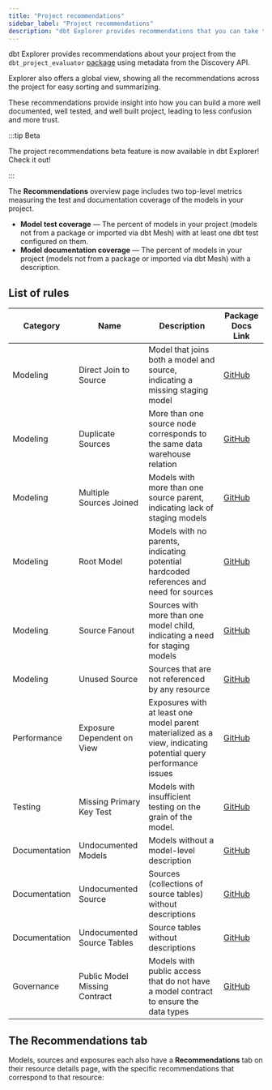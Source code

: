 ```yaml
---
title: "Project recommendations"
sidebar_label: "Project recommendations"
description: "dbt Explorer provides recommendations that you can take to improve the quality of your dbt project."
---
```

 
dbt Explorer provides recommendations about your project from the `dbt_project_evaluator` [package](https://hub.getdbt.com/dbt-labs/dbt_project_evaluator/latest/) using metadata from the Discovery API.

Explorer also offers a global view, showing all the recommendations across the project for easy sorting and summarizing. 

These recommendations provide insight into how you can build a more well documented, well tested, and well built project, leading to less confusion and more trust.

:::tip Beta 

The project recommendations beta feature is now available in dbt Explorer! Check it out!

:::

The **Recommendations** overview page includes two top-level metrics measuring the test and documentation coverage of the models in your project. 

- **Model test coverage** &mdash; The percent of models in your project (models not from a package or imported via dbt Mesh) with at least one dbt test configured on them.
- **Model documentation coverage** &mdash; The percent of models in your project (models not from a package or imported via dbt Mesh) with a description.

<Lightbox src="/img/docs/collaborate/dbt-explorer/example-recommendations-overview.png" width="80%" title="Example of the Recommendations overview page with project metrics and the recommendations for all resources in the project"/>

## List of rules

| Category | Name | Description | Package Docs Link |
| --- | --- | --- | --- |
| Modeling | Direct Join to Source | Model that joins both a model and source, indicating a missing staging model | [GitHub](https://dbt-labs.github.io/dbt-project-evaluator/0.8/rules/modeling/#direct-join-to-source) |
| Modeling | Duplicate Sources | More than one source node corresponds to the same data warehouse relation | [GitHub](https://dbt-labs.github.io/dbt-project-evaluator/0.8/rules/modeling/#duplicate-sources) |
| Modeling | Multiple Sources Joined  | Models with more than one source parent, indicating lack of staging models | [GitHub](https://dbt-labs.github.io/dbt-project-evaluator/0.8/rules/modeling/#multiple-sources-joined) |
| Modeling | Root Model | Models with no parents, indicating potential hardcoded references and need for sources  | [GitHub](https://dbt-labs.github.io/dbt-project-evaluator/0.8/rules/modeling/#root-models) |
| Modeling | Source Fanout | Sources with more than one model child, indicating a need for staging models | [GitHub](https://dbt-labs.github.io/dbt-project-evaluator/0.8/rules/modeling/#source-fanout) |
| Modeling | Unused Source | Sources that are not referenced by any resource | [GitHub](https://dbt-labs.github.io/dbt-project-evaluator/0.8/rules/modeling/#unused-sources) |
| Performance | Exposure Dependent on View | Exposures with at least one model parent materialized as a view, indicating potential query performance issues | [GitHub](https://dbt-labs.github.io/dbt-project-evaluator/0.8/rules/performance/#exposure-parents-materializations) |
| Testing | Missing Primary Key Test | Models with insufficient testing on the grain of the model.  | [GitHub](https://dbt-labs.github.io/dbt-project-evaluator/0.8/rules/testing/#missing-primary-key-tests) |
| Documentation | Undocumented Models | Models without a model-level description | [GitHub](https://dbt-labs.github.io/dbt-project-evaluator/0.8/rules/documentation/#undocumented-models) |
| Documentation | Undocumented Source | Sources (collections of source tables) without descriptions | [GitHub](https://dbt-labs.github.io/dbt-project-evaluator/0.8/rules/documentation/#undocumented-sources) |
| Documentation | Undocumented Source Tables | Source tables without descriptions | [GitHub](https://dbt-labs.github.io/dbt-project-evaluator/0.8/rules/documentation/#undocumented-source-tables) |
| Governance | Public Model Missing Contract | Models with public access that do not have a model contract to ensure the data types | [GitHub](https://dbt-labs.github.io/dbt-project-evaluator/0.8/rules/governance/#public-models-without-contracts) |


## The Recommendations tab

Models, sources and exposures each also have a **Recommendations** tab on their resource details page, with the specific recommendations that correspond to that resource:

<Lightbox src="/img/docs/collaborate/dbt-explorer/example-recommendations-tab.png" width="80%" title="Example of the Recommendations tab "/>


